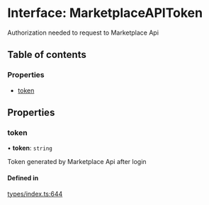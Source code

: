 # Interface: MarketplaceAPIToken

Authorization needed to request to Marketplace Api

## Table of contents

### Properties

- [token](MarketplaceAPIToken.md#token)

## Properties

### token

• **token**: `string`

Token generated by Marketplace Api after login

#### Defined in

[types/index.ts:644](https://github.com/nevermined-io/components-catalog/blob/55c8594/lib/src/types/index.ts#L644)
